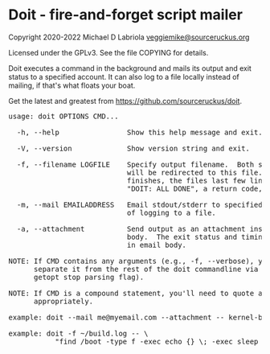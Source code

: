 Doit - fire-and-forget script mailer
====================================

Copyright 2020-2022 Michael D Labriola <veggiemike@sourceruckus.org>

Licensed under the GPLv3. See the file COPYING for details. 

Doit executes a command in the background and mails its output and exit status
to a specified account.  It can also log to a file locally instead of mailing,
if that's what floats your boat.

Get the latest and greatest from https://github.com/sourceruckus/doit.

<pre>
usage: doit OPTIONS CMD...

  -h, --help                Show this help message and exit.

  -V, --version             Show version string and exit.

  -f, --filename LOGFILE    Specify output filename.  Both stdout and stderr
                            will be redirected to this file.  When the process
                            finishes, the files last few lines will contain
                            "DOIT: ALL DONE", a return code, and timing stats.

  -m, --mail EMAILADDRESS   Email stdout/stderr to specified address instead
                            of logging to a file.

  -a, --attachment          Send output as an attachment instead of as the email
                            body.  The exit status and timing info will remain
                            in email body.

NOTE: If CMD contains any arguments (e.g., -f, --verbose), you'll need to
      separate it from the rest of the doit commandline via -- (the special
      getopt stop parsing flag).

NOTE: If CMD is a compound statement, you'll need to quote and escape things
      appropriately.

example: doit --mail me@myemail.com --attachment -- kernel-builder --stable

example: doit -f ~/build.log -- \
           "find /boot -type f -exec echo {} \; -exec sleep .1 \; && echo woot"
</pre>
